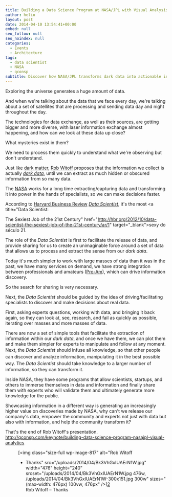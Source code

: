 ```yaml
---
title: Building a Data Science Program at NASA/JPL with Visual Analysis
author: helio
layout: post
date: 2014-04-10 13:54:41+00:00
embed: null
seo_follow: null
seo_noindex: null
categories:
  - Events
  - Architecture
tags:
  - data scientist
  - NASA
  - qconsp
subtitle: Discover how NASA/JPL transforms dark data into actionable insights—building data science programs that empower specialists, facilitate discovery, and turn massive space datasets into public knowledge
---
```


Exploring the universe generates a huge amount of data.

And when we're talking about the data that we face every day, we're talking about a set of satellites that are processing and sending data day and night throughout the day.

The technologies for data exchange, as well as their sources, are getting bigger and more diverse, with laser information exchange almost happening, and how can we look at these data up close?

What mysteries exist in them?

We need to process them quickly to understand what we're observing but don't understand.

Just like <a title="Dark Matter" href="http://en.wikipedia.org/wiki/Dark_matter" target="_blank">dark matter</a>, [Rob Witoff][1] proposes that the information we collect is actually <a title="Dark Data" href="http://searchdatamanagement.techtarget.com/definition/dark-data" target="_blank"><em>dark data</em></a>, until we can extract as much hidden or obscured information from so many data.

The <a title="NASA" href="http://www.nasa.gov/" target="_blank">NASA</a> works for a long time extracting/capturing data and transforming it into power in the hands of specialists, so we can make decisions faster.

According to <a title="HBR" href="http://hbr.org/" target="_blank">Harvard Business Review</a> <a title="http://en.wikipedia.org/wiki/Data_science" href="http://en.wikipedia.org/wiki/Data_science" target="_blank"><em>Data Scientist</em></a>, it's the most <a title="Data Scientist:

The Sexiest Job of the 21st Century" href="http://hbr.org/2012/10/data-scientist-the-sexiest-job-of-the-21st-century/ar/1" target="\_blank">sexy do século 21</a>.

The role of the _Data Scientist_ is first to facilitate the release of data, and provide sharing for us to create an unimaginable force around a set of data that allows us to process and extract the sense from our _dark data_.

Today it's much simpler to work with large masses of data than it was in the past, we have many services on demand, we have strong integration between professionals and amateurs (<a title="Pro-Am" href="http://en.wikipedia.org/wiki/Pro%E2%80%93am" target="_blank">Pro-Am</a>), which can drive information discovery.

So the search for sharing is very necessary.

Next, the _Data Scientist_ should be guided by the idea of driving/facilitating specialists to discover and make decisions about real data.

First, asking experts questions, working with data, and bringing it back again, so they can look at, see, research, and fail as quickly as possible, iterating over masses and more masses of data.

There are now a set of simple tools that facilitate the extraction of information within our _dark data_, and once we have them, we can plot them and make them simpler for experts to manipulate and follow at any moment. <span style="line-height: 1.5em">Next, the</span> <em style="line-height: 1.5em">Data Scientist</em> <span style="line-height: 1.5em">should infuse all knowledge, so that other people can discover and analyze information, manipulating it in the best possible way.</span> The _Data Scientist_ should take knowledge to a larger number of information, so they can transform it.

Inside NASA, they have some programs that allow scientists, startups, and others to immerse themselves in data and information and finally share them with experts who will validate them and ultimately generate more knowledge for the public.

Showcasing information in a different way is generating an increasingly higher value on discoveries made by NASA, why can't we release our company's data, empower the community and experts not just with data but also with information, and help the community transform it?

That's the end of Rob Witoff's presentation. <a style="line-height: 1.5em" title="http://qconsp.com/keynote/building-data-science-program-nasajpl-visual-analytics" href="http://qconsp.com/keynote/building-data-science-program-nasajpl-visual-analytics" target="_blank">http://qconsp.com/keynote/building-data-science-program-nasajpl-visual-analytics</a> <figure id="attachment_817" style="width: 476px" class="wp-caption aligncenter"> [<img class="size-full wp-image-817" alt="Rob Witoff

- Thanks" src="/uploads/2014/04/Bk3VhGxIUAErN1W.jpg" width="476" height="240" srcset="/uploads/2014/04/Bk3VhGxIUAErN1W.jpg 476w, /uploads/2014/04/Bk3VhGxIUAErN1W-300x151.jpg 300w" sizes="(max-width: 476px) 100vw, 476px" />][2]<figcaption class="wp-caption-text">Rob Witoff – Thanks</figcaption></figure>

[2]: /uploads/2014/04/Bk3VhGxIUAErN1W.jpg
[1]: http://qconsp.com/user/rob-witoff
